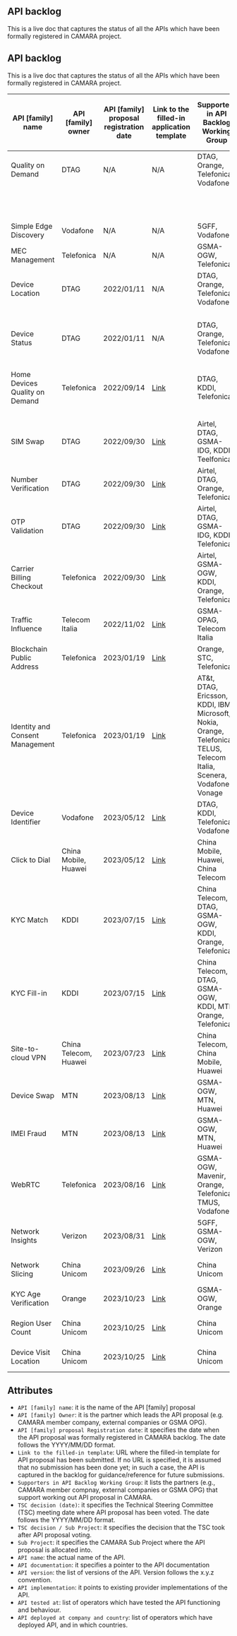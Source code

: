 
## API backlog

 This is a live doc that captures the status of all the APIs which have been formally registered in CAMARA project. 




## API backlog

 This is a live doc that captures the status of all the APIs which have been formally registered in CAMARA project. 

 | **API [family] name**  |  **API [family] owner** |  **API [family] proposal registration date**  | **Link to the filled-in application template**   |  **Supporters in API Backlog Working Group**  |  **TSC decision (date)** |  **Sub Project**  |  **API name**  |  **API documentation** |  **API version**  | **API definition**  |  **Implementation**  |  **API tested at** |  **API deployed at company and country**  |  
 | --- |  --- | --- | --- | --- | --- | --- | --- | --- | --- | --- | --- |---| --- |
 | Quality on Demand | DTAG | N/A | N/A | DTAG, Orange, Telefonica, Vodafone|  Approved (N/A) | [QualityOnDemand](https://github.com/camaraproject/QualityOnDemand) | qod | [Link](https://github.com/camaraproject/QualityOnDemand/tree/main/documentation/API_documentation) | v0.9.0 | [YAML](https://github.com/camaraproject/QualityOnDemand/tree/release-0.9.0/code/API_definitions) | [PI_2 (Orange)](https://github.com/camaraproject/QualityOnDemand_PI2) | DTAG |  N/A |
 |  | | | | |  | | |  | v0.8.1 | [YAML](https://github.com/camaraproject/QualityOnDemand/tree/release-0.8.1/code/API_definitions) | | | DTAG | DTAG - Germany |
|  | | |   |  | | |  | v0.8.0 | [YAML](https://github.com/camaraproject/QualityOnDemand/tree/release-0.8.0/code/API_definitions) | | [PI_1 (DT)](https://github.com/camaraproject/QualityOnDemand_PI1)<BR>[PI_3 (SFN)](https://github.com/camaraproject/QualityOnDemand_PI3)| DTAG | DTAG - Germany |<!---Simple Edge Discovery --->
| Simple Edge Discovery | Vodafone | N/A | N/A  | 5GFF, Vodafone | Approved (N/A)  | [EdgeCloud/Discovery](https://github.com/camaraproject/EdgeCloud/tree/main/code/API_definitions/Discovery) | simple-edge-discovery | [Link](https://github.com/camaraproject/EdgeCloud/tree/main/documentation) | v0.9.1 | [YAML](https://github.com/camaraproject/EdgeCloud/blob/main/code/API_definitions/Discovery/simple_edge_discovery.yaml) | N/A | N/A | N/A| N/A|<!---MEC Management --->
| MEC Management | Telefonica | N/A | N/A  | GSMA-OGW, Telefonica | Approved (N/A) |[EdgeCloud/Discovery](https://github.com/camaraproject/EdgeCloud/tree/main/code/API_definitions/Discovery)  | mec-exposure-and-experience-management | [Link](https://github.com/camaraproject/EdgeCloud/tree/main/code/API_definitions/Discovery) | v0.8.1 | [YAML](https://github.com/camaraproject/EdgeCloud/blob/main/code/API_definitions/Discovery/MEC%20exposure%20and%20experience%20management.yaml) | N/A | N/A | N/A| N/A|%%%%%%%%%%%%%%%%%%%%%%%%%%%%%%%%%%%%%%%%%%%%%%%%%%<!---Device Location-->%%%%%%%%%%%%%%%%%%%%%
| Device Location | DTAG | 2022/01/11 | N/A | DTAG, Orange, Telefonica, Vodafone | Approved (2022/04/17) | [DeviceLocation](https://github.com/camaraproject/DeviceLocation) | location-verification | [Link](https://github.com/camaraproject/DeviceLocation/blob/main/documentation) | v0.2.0-wip | [YAML](https://github.com/camaraproject/DeviceLocation/blob/main/code/API_definitions/location-verification.yaml) | N/A | N/A | N/A|
| |  |  |  |  |   | |  |  | v0.1.0 | [YAML](https://github.com/camaraproject/DeviceLocation/blob/release-v0.1.0/code/API_definitions/location.yaml) | N/A | N/A | N/A|%%%%%%%%%%%%%%%%%%%%%%%%%%%%%%%%%%%%%%%%%%%%%%%%%%<!---Device Status-->%%%%%%%%%%%%%%%%%%%%%
| Device Status | DTAG | 2022/01/11 | N/A | DTAG, Orange, Telefonica, Vodafone | Approved (2022/04/17) |  [DeviceStatus](https://github.com/camaraproject/DeviceStatus) | device-status | [Link](https://github.com/camaraproject/DeviceStatus/tree/main/documentation) | v0.5.0-wip | [YAML](https://github.com/camaraproject/DeviceStatus/blob/main/code/API_definitions/device-status.yaml) |  N/A |  N/A |  N/A|
| |  |  |  |  |  |   |  |  | v0.4.1 |  N/A | N/A | N/A | N/A|%%%%%%%%%%%%%%%%%%%%%%%%%%%%%%%%%%%%%%%%%%%%%%%%%%<!---Home Devices Quality on Demand --->
| Home Devices Quality on Demand | Telefonica | 2022/09/14 | [Link](https://github.com/camaraproject/WorkingGroups/blob/main/APIBacklog/documentation/SupportingDocuments/API%20proposals/APIproposal_HomeDevicesQoD_Telefonica.md) | DTAG, KDDI, Telefonica |  Approved (2022/10/13) | [HomeDevicesQoD](https://github.com/camaraproject/HomeDevicesQoD) | home_devices_qod | [Link](https://github.com/camaraproject/HomeDevicesQoD/blob/main/documentation/API_documentation) | v0.2.0 | [YAML](https://github.com/camaraproject/HomeDevicesQoD/blob/main/code/API_definitions/home_devices_qod.yaml) |  N/A |  N/A |  N/A|
| | |  | | | | | | | v0.1.0 | [YAML](https://github.com/camaraproject/HomeDevicesQoD/blob/release-0.1.0/code/API_definitions/home_devices_qod.yaml) |  N/A |  N/A |  N/A|<!---SIMSwap-->%%%%%%%%%%%%%%%%%%%%%
| SIM Swap | DTAG | 2022/09/30 | [Link](https://github.com/camaraproject/WorkingGroups/blob/main/APIBacklog/documentation/SupportingDocuments/API%20proposals/APIproposal_Sim%20Swap_DeustcheTelekom.md) | Airtel, DTAG, GSMA-IDG, KDDI, Teelfonica | Approved (2022/10/13) | [SIMSwap](https://github.com/camaraproject/SimSwap) | sim_swap | [Link](https://github.com/camaraproject/SimSwap/tree/main/documentation) | v0.4.1 | [YAML](https://github.com/camaraproject/SimSwap/blob/main/code/API_definitions/sim_swap.yaml) | N/A | N/A | N/A|N/A|%%%%%%%%%%%%%%%%%%%%%%%%%%%%%%%%%%%%%%%%%%%%%%%%%%<!---Number Verification-->%%%%%%%%%%%%%%%%%%%%%
| Number Verification | DTAG| 2022/09/30 | [Link](https://github.com/camaraproject/WorkingGroups/blob/main/APIBacklog/documentation/SupportingDocuments/API%20proposals/APIproposal_%20NumberVerification_DeustcheTelekom.md) | Airtel, DTAG, Orange, Telefonica | Approved (2022/10/13) | [NumberVerification](https://github.com/camaraproject/NumberVerification/tree/main) | number_verification | [Link](https://github.com/camaraproject/NumberVerification) | v0.4.0-wip | [YAML](https://github.com/camaraproject/NumberVerification/blob/main/code/API_definitions/number_verification.yaml) | N/A | N/A | N/A|N/A|N/A|%%%%%%%%%%%%%%%%%%%%%%%%%%%%%%%%%%%%%%%%%%%%%%%%%%<!---OTPValidation-->%%%%%%%%%%%%%%%%%%%%%
| OTP Validation | DTAG| 2022/09/30 | [Link](https://github.com/camaraproject/WorkingGroups/blob/main/APIBacklog/documentation/SupportingDocuments/API%20proposals/APIproposal_NumberVerificationMS2FA_DeustcheTelekom.md) | Airtel, DTAG, GSMA-IDG, KDDI, Telefonica  | Approved (2022/10/13) | [OTPValidationAPI](https://github.com/camaraproject/OTPValidationAPI) | one-time-password-sms | [Link](https://github.com/camaraproject/OTPvalidationAPI/blob/main/documentation/API_documentation) | v0.5.0 | [YAML](https://github.com/camaraproject/OTPvalidationAPI/blob/main/code/API_definitions/one-time-password-sms.yaml) | N/A | N/A | N/A|N/A|%%%%%%%%%%%%%%%%<!---Carrier Billing CheckOut-->%%%%%%%%%%%%%%%%%%%%%
| Carrier Billing Checkout | Telefonica | 2022/09/30 | [Link](https://github.com/camaraproject/WorkingGroups/blob/main/APIBacklog/documentation/SupportingDocuments/API%20proposals/APIproposal_CarrierBillingCheckOut_Telefonica.md)| Airtel, GSMA-OGW, KDDI, Orange, Telefonica | Approved (2022/10/13) | [CarrierBillingCheckOut](https://github.com/camaraproject/CarrierBillingCheckOut)  | Carrier Billing Check Out| [Link](https://github.com/camaraproject/CarrierBillingCheckOut/blob/main/documentation/API_documentation) | v0.2.0 | [YAML](https://github.com/camaraproject/CarrierBillingCheckOut/blob/main/code/API_definitions/carrier_billing.yaml) | N/A| N/A | N/A|<!---Traffic Influence --->
| Traffic Influence | Telecom Italia | 2022/11/02 | [Link](https://github.com/camaraproject/WorkingGroups/blob/main/APIBacklog/documentation/SupportingDocuments/API%20proposals/APIproposal_Traffic%20Influence_TIM.md) | GSMA-OPAG, Telecom Italia | Approved (2022/11/10) | [EdgeCloud/TrafficInfluence](https://github.com/camaraproject/EdgeCloud/tree/main/code/API_definitions/Traffic%20Influence) | traffic-influence | [Link](https://github.com/camaraproject/EdgeCloud/tree/main/code/API_definitions/Traffic%20Influence) | v0.8.1| [YAML](https://github.com/camaraproject/EdgeCloud/blob/main/code/API_definitions/Traffic%20Influence/Traffic_Influence.yaml) | N/A | N/A | N/A | %%%%%%%%%%%%%%%%%%%%%%%%%%%%%%%%%%%%%%%%%%%%%%%%%%%%%%%%%%%%%%%%%%<!---Blockchain Public Address-->%%%%%%%%%%%%%%%%%%%%%
| Blockchain Public Address | Telefonica | 2023/01/19| [Link](https://github.com/camaraproject/WorkingGroups/blob/main/APIBacklog/documentation/SupportingDocuments/API%20proposals/APIproposal_BlockchainPublicAddress_Telefonica.md)| Orange, STC, Telefonica| Approved (2023/06/15)  | [BlockchainPublicAddress](https://github.com/camaraproject/BlockchainPublicAddress)  | Blockchain Public Address | [Link](https://github.com/camaraproject/BlockchainPublicAddress/tree/main/documentation/API_documentation) | v0.1.0 | [YAML](https://github.com/camaraproject/BlockchainPublicAddress/blob/main/code/API_definitions/blockchain_public_address.yaml) | N/A| N/A | N/A |%%%%%%%%%%%%%%%%%%%%%%%%%%%%%%%%%%%%%%%%%%%%%%%%%%<!---Identity and Consent Management-->%%%%%%%%%%%%%%%%%%%%%
| Identity and Consent Management | Telefonica | 2023/01/19 | [Link](https://github.com/camaraproject/WorkingGroups/blob/main/APIBacklog/documentation/SupportingDocuments/API%20proposals/APIFamilyproposal_Identity%26Consent.md) | AT&t, DTAG, Ericsson, KDDI, IBM, Microsoft, Nokia, Orange, Telefonica, TELUS, Telecom Italia, Scenera, Vodafone, Vonage | Approved (2023/03/09) | [IdentityAndConsentManagement](https://github.com/camaraproject/IdentityAndConsentManagement) | N/A | [Link](https://github.com/camaraproject/IdentityAndConsentManagement/tree/main/documentation) | N/A | N/A | N/A | N/A | N/A|%%%%%%%%%%%%%%%%%%%%%%%%%%%%%%%%%%%%%%%%%%%%%%%%%%<!---Device Identifier-->%%%%%%%%%%%%%%%%%%%%%
| Device Identifier | Vodafone | 2023/05/12 | [Link](https://github.com/camaraproject/WorkingGroups/blob/main/APIBacklog/documentation/SupportingDocuments/API%20proposals/APIproposal_DeviceIdentifier_Vodafone.md) | DTAG, KDDI, Telefonica, Vodafone | Approved (2022/10/13) | [DeviceIdentifier](https://github.com/camaraproject/DeviceIdentifier) | Device Identifier | [Link](https://github.com/camaraproject/DeviceIdentifier/tree/main/documentation) | v0.0.3 | [YAML](https://github.com/camaraproject/DeviceIdentifier/blob/main/code/API_definitions/CAMARA%20Device%20Identifier%20API.yaml) | N/A | N/A | N/A|%%%%%%%%%%%%%%%%%%%%%%%%%%%%%%%%%%%%%%%%%%%%%%%%%%<!---Click-to-Dial-->%%%%%%%%%%%%%%%%%%%%%
| Click to Dial | China Mobile, Huawei | 2023/05/12 | [Link](https://github.com/camaraproject/WorkingGroups/blob/main/APIBacklog/documentation/SupportingDocuments/API%20proposals/APIproposal_ClickToDial_ChinaMobile.md) | China Mobile, Huawei, China Telecom | Approved (2023/09/07) | [ClickToDial](https://github.com/camaraproject/ClickToDial) | Click To Dial | [Link](https://github.com/camaraproject/ClickToDial/tree/main/documentation) | N/A | N/A | N/A | N/A | N/A | N/A|%%%%%%%%%%%%%%%%%%%%%%%%%%%%%%%%%%%%%%%%%%%%%%%%%%<!---KYC Match-->%%%%%%%%%%%%%%%%%%%%%
| KYC Match | KDDI | 2023/07/15 | [Link](https://github.com/camaraproject/WorkingGroups/blob/main/APIBacklog/documentation/SupportingDocuments/API%20proposals/APIproposal_KYC-Match_KDDI.md) | China Telecom, DTAG, GSMA-OGW, KDDI, Orange, Telefonica| Approved (2023/09/07) | [KnowYourCustomer](https://github.com/camaraproject/KnowYourCustomer) | N/A | [Link](https://github.com/camaraproject/KnowYourCustomer/tree/main/code/API_definitions) | N/A | N/A | N/A | N/A | N/A|%%%%%%%%%%%%%%%%%%%%%%%%%%%%%%%%%%%%%%%%%%%%%%%%%%<!---KYC Match-->%%%%%%%%%%%%%%%%%%%%%
| KYC Fill-in | KDDI | 2023/07/15 | [Link](https://github.com/camaraproject/WorkingGroups/blob/main/APIBacklog/documentation/SupportingDocuments/API%20proposals/APIproposal_KYC-Fillin_MTNandKDDI.mdd) | China Telecom, DTAG, GSMA-OGW, KDDI, MTN, Orange, Telefonica| Approved (2023/09/07) | [KnowYourCustomer](https://github.com/camaraproject/KnowYourCustomer) | N/A | [Link](https://github.com/camaraproject/KnowYourCustomer/tree/main/code/API_definitions) | N/A | N/A | N/A | N/A | N/A|N/A|<!---S2C-->%%%%%%%%%%%%%%%%%%%%%
| Site-to-cloud VPN | China Telecom, Huawei | 2023/07/23| [Link]([https://github.com/camaraproject/WorkingGroups/pull/273](https://github.com/camaraproject/WorkingGroups/blob/main/APIBacklog/documentation/SupportingDocuments/API%20proposals/APIproposal_Site%20to%20cloud%20(S2C)%20VPN.md)) | China Telecom, China Mobile, Huawei | Not approved (2023/09/20, 2023/10/19)| N/A | N/A | N/A |  N/A |  N/A |  N/A |  N/A |N/A|%%%%%%%%%%%%%%%%%%%%%%%%%%%%%%%%%%%%%%%%%%%%%%%%%%<!---Device Swap-->%%%%%%%%%%%%%%%%%%%%%
| Device Swap | MTN | 2023/08/13| [Link](https://github.com/camaraproject/WorkingGroups/blob/main/APIBacklog/documentation/SupportingDocuments/API%20proposals/Device%20Swap.md) | GSMA-OGW, MTN, Huawei | Approved (2023/10/19)  | N/A | N/A | N/A | N/A | N/A | N/A | N/A |N/A|%%%%%%%%%%%%%%%%%%%%%%%%%%%%%%%%%%%%%%%%%%%%%%%%%%<!---IMEI Fraud-->%%%%%%%%%%%%%%%%%%%%%
| IMEI Fraud | MTN | 2023/08/13| [Link](https://github.com/camaraproject/WorkingGroups/blob/main/APIBacklog/documentation/SupportingDocuments/API%20proposals/IMEI%20Fraud.md) | GSMA-OGW, MTN, Huawei | Approved (2023/10/19)  | [DeviceIdentifier](https://github.com/camaraproject/DeviceIdentifier) | N/A| N/A | N/A | N/A | N/A | N/A |N/A|%%%%%%%%%%%%%%%%%%%%%%%%%%%%%%%%%%%%%%%%%%%%%%%%%%<!---WebRTC-->%%%%%%%%%%%%%%%%%%%%%
| WebRTC | Telefonica | 2023/08/16 | [Link](https://github.com/camaraproject/WorkingGroups/blob/main/APIBacklog/documentation/SupportingDocuments/API%20proposals/APIproposal_WebRTC_Telefonica.md) | GSMA-OGW, Mavenir, Orange, Telefonica, TMUS, Vodafone | Approved (2023/09/07) | [WebRTC](https://github.com/camaraproject/WebRTC) | sim_swap | [Link](https://github.com/camaraproject/WebRTC/tree/main/documentation) | N/A | N/A | N/A | N/A | N/A|%%%%%%%%%%%%%%%%%%%%%%%%%%%%%%%%%%%%%%%%%%%%%%%%%%<!---Network Insights-->%%%%%%%%%%%%%%%%%%%%%
| Network Insights | Verizon | 2023/08/31| [Link](https://github.com/camaraproject/WorkingGroups/blob/main/APIBacklog/documentation/SupportingDocuments/API%20proposals/APIproposal_NetworkInsights_Verizon.md) | 5GFF, GSMA-OGW, Verizon | Approved (2023/10/19) | N/A | N/A | N/A | N/A | N/A | N/A | N/A| N/A|%%%%%%%%%%%%%%%%%%%%%%%%%%%%%%%%%%%%%%%%%%%%%%%%%%<!---Network Slicing-->%%%%%%%%%%%%%%%%%%%%%
| Network Slicing | China Unicom | 2023/09/26| [Link](https://github.com/camaraproject/WorkingGroups/pull/316) |China Unicom | Under evaluation (YYYY/MM/DD)| N/A | N/A | N/A | N/A | N/A | N/A | N/A|N/A |%%%%%%%%%%%%%%%%%%%%%%%%%%%%%%%%%%%%%%%%%%%%%%%%%%<!---KYC Age verification-->%%%%%%%%%%%%%%%%%%%%%
| KYC Age Verification | Orange | 2023/10/23| [Link](https://github.com/camaraproject/WorkingGroups/pull/323) | GSMA-OGW, Orange  | Under evaluation (YYYY/MM/DD) | N/A | N/A | N/A | N/A | N/A | N/A | N/A| N/A|%%%%%%%%%%%%%%%%%%%%%%%%%%%%%%%%%%%%%%%%%%%%%%%%%%<!---RegionUserConsent-->%%%%%%%%%%%%%%%%%%%%%
| Region User Count| China Unicom | 2023/10/25| [Link](https://github.com/camaraproject/WorkingGroups/pull/327) |China Unicom | Under evaluation (YYYY/MM/DD) | N/A | N/A | N/A | N/A | N/A | N/A | N/A|N/A |%%%%%%%%%%%%%%%%%%%%%%%%%%%%%%%%%%%%%%%%%%%%%%%%%%<!---RegionUserConsent-->%%%%%%%%%%%%%%%%%%%%%
| Device Visit Location| China Unicom | 2023/10/25| [Link](https://github.com/camaraproject/WorkingGroups/pull/329) |China Unicom | Under evaluation (YYYY/MM/DD) | N/A | N/A | N/A | N/A | N/A | N/A | N/A| N/A|



 ## Attributes
 - `API [family] name`: it is the name of the API [family] proposal
 - `API [family] Owner`: it is the partner which leads the API proposal (e.g. CAMARA member company, external companies or GSMA OPG). 
 - `API [family] proposal Registration date`: it specifies the date when the API proposal was formally registered in CAMARA backlog. The date follows the YYYY/MM/DD format. 
 - `Link to the filled-in template`: URL where the filled-in template for API proposal has been submitted. If no URL is specified, it is assumed that no submission has been done yet; in such a case, the API is captured in the backlog for guidance/reference for future submissions.
 - `Supporters in API Backlog Working Group`: it lists the partners (e.g., CAMARA member compnay, external companies or GSMA OPG) that support working out API proposal in CAMARA. 
 - `TSC decision (date)`: it specifies the Technical Steering Committee (TSC) meeting date where API proposal has been voted. The date follows the YYYY/MM/DD format. 
 - `TSC decision / Sub Project`: it specifies the decision that the TSC took after API proposal voting. 
- `Sub Project`: it specifies the CAMARA Sub Project where the API proposal is allocated into. 
- `API name`: the actual name of the API. 
- `API documentation`:  it specifies a pointer to the API documentation
 - `API version`: the list of versions of the API. Version follows the x.y.z convention.
- `API implementation`: it points to existing provider implementations of the API. 
 - `API tested at`: list of operators which have tested the API functioning and behaviour.
 - `API deployed at company and country`: list of operators which have deployed API, and in which countries.